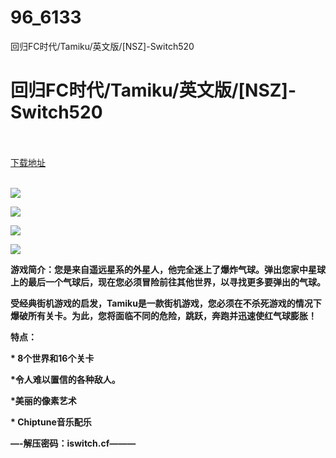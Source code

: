# 96_6133
回归FC时代/Tamiku/英文版/[NSZ]-Switch520
# 回归FC时代/Tamiku/英文版/[NSZ]-Switch520
 <br/></br>
[下载地址](https://www.switch520.cc/article/6133 "下载地址")
<br/></br>

<p><span><strong><img src="https://www.switch520.cc/muke_img/upload_art_editor_20200919-1_29ba6834bd08702babd70f6d08176442.jpg"></strong></span></p>
<p><span><strong><img src="https://www.switch520.cc/muke_img/upload_art_editor_20200919-1_ba6b6d77abf088f58ff1cbd77f96c91d.jpg"></strong></span></p>
<p><span><strong><img src="https://www.switch520.cc/muke_img/upload_art_editor_20200919-1_e3f5eb922c2efe7287ae6baa9c017ab3.jpg"></strong></span></p>
<p><span><strong><img src="https://www.switch520.cc/muke_img/upload_art_editor_20200919-1_b6874688e2957b49f3a7a6378ea5b39f.jpg"></strong></span></p>
<p></p>
<p><span><strong>游戏简介：您是来自遥远星系的外星人，他完全迷上了爆炸气球。弹出您家中星球上的最后一个气球后，现在您必须冒险前往其他世界，以寻找更多要弹出的气球。</strong></span></p>
<p><span><strong>受经典街机游戏的启发，Tamiku是一款街机游戏，您必须在不杀死游戏的情况下爆破所有关卡。为此，您将面临不同的危险，跳跃，奔跑并迅速使红气球膨胀！</strong></span></p>
<p><span><strong>特点：</strong></span></p>
<p><span><strong>* 8个世界和16个关卡</strong></span></p>
<p><span><strong>*令人难以置信的各种敌人。</strong></span></p>
<p><span><strong>*美丽的像素艺术</strong></span></p>
<p><span><strong>* Chiptune音乐配乐</strong></span></p>
<p><span><strong>—-解压密码：iswitch.cf———</strong></span></p>
